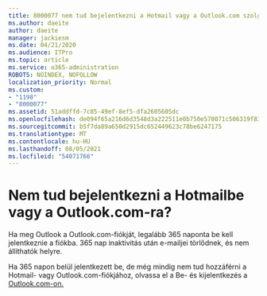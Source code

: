 ```yaml
---
title: 8000077 nem tud bejelentkezni a Hotmail vagy a Outlook.com szolgáltatásba?
ms.author: daeite
author: daeite
manager: jackiesm
ms.date: 04/21/2020
ms.audience: ITPro
ms.topic: article
ms.service: o365-administration
ROBOTS: NOINDEX, NOFOLLOW
localization_priority: Normal
ms.custom:
- "1198"
- "8000077"
ms.assetid: 51addffd-7c85-49ef-8ef5-dfa2605605dc
ms.openlocfilehash: de094f65a216d6d3548d3a222511e0b750e578071c506319f838550a69e02d29
ms.sourcegitcommit: b5f7da89a650d2915dc652449623c78be6247175
ms.translationtype: MT
ms.contentlocale: hu-HU
ms.lasthandoff: 08/05/2021
ms.locfileid: "54071766"
---
```

# <a name="cant-sign-in-to-hotmail-or-outlookcom"></a>Nem tud bejelentkezni a Hotmailbe vagy a Outlook.com-ra?

Ha meg Outlook a Outlook.com-fiókját, legalább 365 naponta be kell jelentkeznie a fiókba. 365 nap inaktivitás után e-mailjei törlődnek, és nem állíthatók helyre.
  
Ha 365 napon belül jelentkezett be, de még mindig nem tud hozzáférni a Hotmail- vagy Outlook.com-fiókjához, olvassa el a Be- és kijelentkezés a [Outlook.com-on.](https://support.office.com/article/e08eb8ac-ac27-49f4-a400-a47311e1ee7e?wt.mc_id=Office_Outlook_com_Alchemy)
  